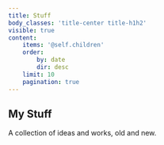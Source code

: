 ```yaml
---
title: Stuff
body_classes: 'title-center title-h1h2'
visible: true
content:
    items: '@self.children'
    order:
        by: date
        dir: desc
    limit: 10
    pagination: true
---
```


## My Stuff

A collection of ideas and works, old and new.

